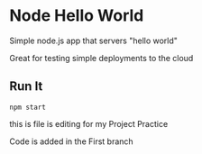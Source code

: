 # Node Hello World

Simple node.js app that servers "hello world"

Great for testing simple deployments to the cloud

## Run It

`npm start`


this is file is editing for my Project Practice 


Code is added in the First branch